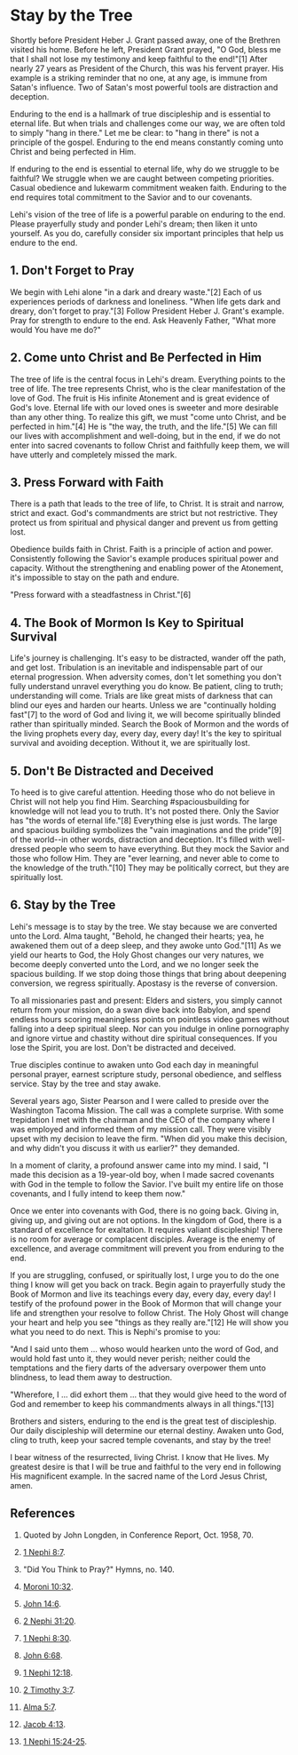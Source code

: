 # Stay by the Tree

Shortly before President Heber J. Grant passed away, one of the Brethren
visited his home. Before he left, President Grant prayed, "O God, bless me
that I shall not lose my testimony and keep faithful to the end!"[1] After
nearly 27 years as President of the Church, this was his fervent prayer. His
example is a striking reminder that no one, at any age, is immune from Satan's
influence. Two of Satan's most powerful tools are distraction and deception.

Enduring to the end is a hallmark of true discipleship and is essential to
eternal life. But when trials and challenges come our way, we are often told
to simply "hang in there." Let me be clear: to "hang in there" is not a
principle of the gospel. Enduring to the end means constantly coming unto
Christ and being perfected in Him.

If enduring to the end is essential to eternal life, why do we struggle to be
faithful? We struggle when we are caught between competing priorities. Casual
obedience and lukewarm commitment weaken faith. Enduring to the end requires
total commitment to the Savior and to our covenants.

Lehi's vision of the tree of life is a powerful parable on enduring to the
end. Please prayerfully study and ponder Lehi's dream; then liken it unto
yourself. As you do, carefully consider six important principles that help us
endure to the end.

## 1\. Don't Forget to Pray

We begin with Lehi alone "in a dark and dreary waste."[2] Each of us
experiences periods of darkness and loneliness. "When life gets dark and
dreary, don't forget to pray."[3] Follow President Heber J. Grant's example.
Pray for strength to endure to the end. Ask Heavenly Father, "What more would
You have me do?"

## 2\. Come unto Christ and Be Perfected in Him

The tree of life is the central focus in Lehi's dream. Everything points to
the tree of life. The tree represents Christ, who is the clear manifestation
of the love of God. The fruit is His infinite Atonement and is great evidence
of God's love. Eternal life with our loved ones is sweeter and more desirable
than any other thing. To realize this gift, we must "come unto Christ, and be
perfected in him."[4] He is "the way, the truth, and the life."[5] We can fill
our lives with accomplishment and well-doing, but in the end, if we do not
enter into sacred covenants to follow Christ and faithfully keep them, we will
have utterly and completely missed the mark.

## 3\. Press Forward with Faith

There is a path that leads to the tree of life, to Christ. It is strait and
narrow, strict and exact. God's commandments are strict but not restrictive.
They protect us from spiritual and physical danger and prevent us from getting
lost.

Obedience builds faith in Christ. Faith is a principle of action and power.
Consistently following the Savior's example produces spiritual power and
capacity. Without the strengthening and enabling power of the Atonement, it's
impossible to stay on the path and endure.

"Press forward with a steadfastness in Christ."[6]

## 4\. The Book of Mormon Is Key to Spiritual Survival

Life's journey is challenging. It's easy to be distracted, wander off the
path, and get lost. Tribulation is an inevitable and indispensable part of our
eternal progression. When adversity comes, don't let something you don't fully
understand unravel everything you do know. Be patient, cling to truth;
understanding will come. Trials are like great mists of darkness that can
blind our eyes and harden our hearts. Unless we are "continually holding
fast"[7] to the word of God and living it, we will become spiritually blinded
rather than spiritually minded. Search the Book of Mormon and the words of the
living prophets every day, every day, every day! It's the key to spiritual
survival and avoiding deception. Without it, we are spiritually lost.

## 5\. Don't Be Distracted and Deceived

To heed is to give careful attention. Heeding those who do not believe in
Christ will not help you find Him. Searching #spaciousbuilding for knowledge
will not lead you to truth. It's not posted there. Only the Savior has "the
words of eternal life."[8] Everything else is just words. The large and
spacious building symbolizes the "vain imaginations and the pride"[9] of the
world--in other words, distraction and deception. It's filled with well-
dressed people who seem to have everything. But they mock the Savior and those
who follow Him. They are "ever learning, and never able to come to the
knowledge of the truth."[10] They may be politically correct, but they are
spiritually lost.

## 6\. Stay by the Tree

Lehi's message is to stay by the tree. We stay because we are converted unto
the Lord. Alma taught, "Behold, he changed their hearts; yea, he awakened them
out of a deep sleep, and they awoke unto God."[11] As we yield our hearts to
God, the Holy Ghost changes our very natures, we become deeply converted unto
the Lord, and we no longer seek the spacious building. If we stop doing those
things that bring about deepening conversion, we regress spiritually. Apostasy
is the reverse of conversion.

To all missionaries past and present: Elders and sisters, you simply cannot
return from your mission, do a swan dive back into Babylon, and spend endless
hours scoring meaningless points on pointless video games without falling into
a deep spiritual sleep. Nor can you indulge in online pornography and ignore
virtue and chastity without dire spiritual consequences. If you lose the
Spirit, you are lost. Don't be distracted and deceived.

True disciples continue to awaken unto God each day in meaningful personal
prayer, earnest scripture study, personal obedience, and selfless service.
Stay by the tree and stay awake.

Several years ago, Sister Pearson and I were called to preside over the
Washington Tacoma Mission. The call was a complete surprise. With some
trepidation I met with the chairman and the CEO of the company where I was
employed and informed them of my mission call. They were visibly upset with my
decision to leave the firm. "When did you make this decision, and why didn't
you discuss it with us earlier?" they demanded.

In a moment of clarity, a profound answer came into my mind. I said, "I made
this decision as a 19-year-old boy, when I made sacred covenants with God in
the temple to follow the Savior. I've built my entire life on those covenants,
and I fully intend to keep them now."

Once we enter into covenants with God, there is no going back. Giving in,
giving up, and giving out are not options. In the kingdom of God, there is a
standard of excellence for exaltation. It requires valiant discipleship! There
is no room for average or complacent disciples. Average is the enemy of
excellence, and average commitment will prevent you from enduring to the end.

If you are struggling, confused, or spiritually lost, I urge you to do the one
thing I know will get you back on track. Begin again to prayerfully study the
Book of Mormon and live its teachings every day, every day, every day! I
testify of the profound power in the Book of Mormon that will change your life
and strengthen your resolve to follow Christ. The Holy Ghost will change your
heart and help you see "things as they really are."[12] He will show you what
you need to do next. This is Nephi's promise to you:

"And I said unto them ... whoso would hearken unto the word of God, and would
hold fast unto it, they would never perish; neither could the temptations and
the fiery darts of the adversary overpower them unto blindness, to lead them
away to destruction.

"Wherefore, I ... did exhort them ... that they would give heed to the word of God
and remember to keep his commandments always in all things."[13]

Brothers and sisters, enduring to the end is the great test of discipleship.
Our daily discipleship will determine our eternal destiny. Awaken unto God,
cling to truth, keep your sacred temple covenants, and stay by the tree!

I bear witness of the resurrected, living Christ. I know that He lives. My
greatest desire is that I will be true and faithful to the very end in
following His magnificent example. In the sacred name of the Lord Jesus
Christ, amen.

## References

  1.  Quoted by John Longden, in Conference Report, Oct. 1958, 70.

  2.  [1 Nephi 8:7](https://www.lds.org/scriptures/bofm/1-ne/8.7?lang=eng#6).

  3.  "Did You Think to Pray?" Hymns, no. 140.

  4.  [Moroni 10:32](https://www.lds.org/scriptures/bofm/moro/10.32?lang=eng#31).

  5.  [John 14:6](https://www.lds.org/scriptures/nt/john/14.6?lang=eng#5).

  6.  [2 Nephi 31:20](https://www.lds.org/scriptures/bofm/2-ne/31.20?lang=eng#19).

  7.  [1 Nephi 8:30](https://www.lds.org/scriptures/bofm/1-ne/8.30?lang=eng#29).

  8.  [John 6:68](https://www.lds.org/scriptures/nt/john/6.68?lang=eng#67).

  9.  [1 Nephi 12:18](https://www.lds.org/scriptures/bofm/1-ne/12.18?lang=eng#17).

  10.  [2 Timothy 3:7](https://www.lds.org/scriptures/nt/2-tim/3.7?lang=eng#6).

  11.  [Alma 5:7](https://www.lds.org/scriptures/bofm/alma/5.7?lang=eng#6).

  12.  [Jacob 4:13](https://www.lds.org/scriptures/bofm/jacob/4.13?lang=eng#12).

  13.  [1 Nephi 15:24-25](https://www.lds.org/scriptures/bofm/1-ne/15.24-25?lang=eng#23).


